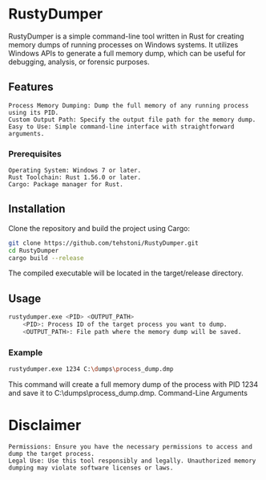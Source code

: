# RustyDumper

RustyDumper is a simple command-line tool written in Rust for creating memory dumps of running processes on Windows systems. It utilizes Windows APIs to generate a full memory dump, which can be useful for debugging, analysis, or forensic purposes.

## Features

    Process Memory Dumping: Dump the full memory of any running process using its PID.
    Custom Output Path: Specify the output file path for the memory dump.
    Easy to Use: Simple command-line interface with straightforward arguments.

### Prerequisites

    Operating System: Windows 7 or later.
    Rust Toolchain: Rust 1.56.0 or later.
    Cargo: Package manager for Rust.

## Installation

Clone the repository and build the project using Cargo:

```bash
git clone https://github.com/tehstoni/RustyDumper.git
cd RustyDumper
cargo build --release
```

The compiled executable will be located in the target/release directory.

## Usage
```bash
rustydumper.exe <PID> <OUTPUT_PATH>
    <PID>: Process ID of the target process you want to dump.
    <OUTPUT_PATH>: File path where the memory dump will be saved.
```

### Example
```bash
rustydumper.exe 1234 C:\dumps\process_dump.dmp
```
This command will create a full memory dump of the process with PID 1234 and save it to C:\dumps\process_dump.dmp.
Command-Line Arguments

# Disclaimer

    Permissions: Ensure you have the necessary permissions to access and dump the target process.
    Legal Use: Use this tool responsibly and legally. Unauthorized memory dumping may violate software licenses or laws.
